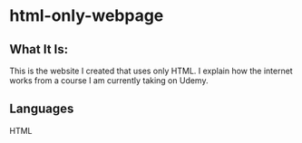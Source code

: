 # html-only-webpage

## What It Is: ##

This is the website I created that uses only HTML. I explain how the internet works from a course I am currently taking on Udemy.

## Languages ##

HTML
